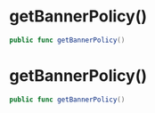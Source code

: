 # getBannerPolicy()

``` swift
public func getBannerPolicy()
```

# getBannerPolicy()

``` swift
public func getBannerPolicy()
```
